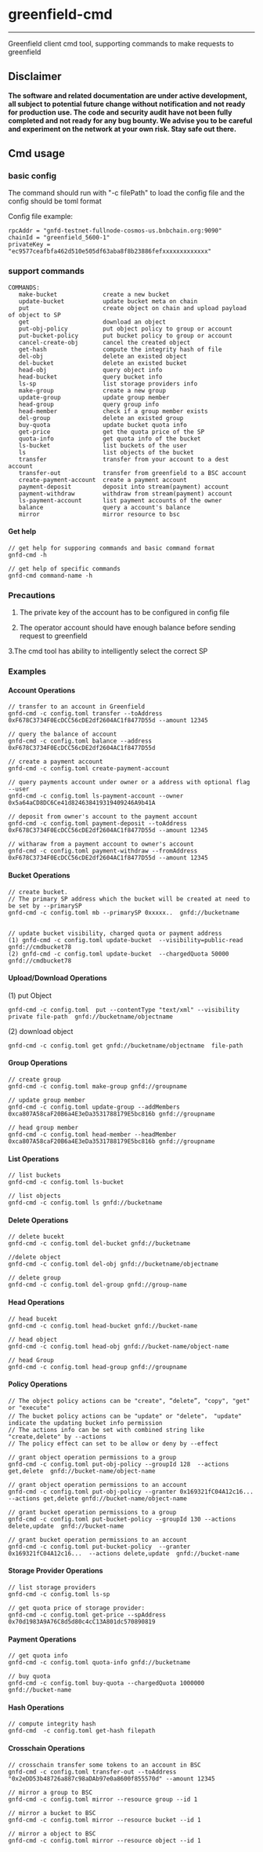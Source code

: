 # greenfield-cmd

---
Greenfield client cmd tool, supporting commands to make requests to greenfield


## Disclaimer
**The software and related documentation are under active development, all subject to potential future change without
notification and not ready for production use. The code and security audit have not been fully completed and not ready
for any bug bounty. We advise you to be careful and experiment on the network at your own risk. Stay safe out there.**

## Cmd usage

### basic config 

The command should run with "-c filePath" to load the config file and the config should be toml format

Config file example:
```
rpcAddr = "gnfd-testnet-fullnode-cosmos-us.bnbchain.org:9090"
chainId = "greenfield_5600-1"
privateKey = "ec9577ceafbfa462d510e505df63aba8f8b23886fefxxxxxxxxxxxxx"
```

### support commands

```
COMMANDS:
   make-bucket             create a new bucket
   update-bucket           update bucket meta on chain
   put                     create object on chain and upload payload of object to SP
   get                     download an object
   put-obj-policy          put object policy to group or account
   put-bucket-policy       put bucket policy to group or account
   cancel-create-obj       cancel the created object
   get-hash                compute the integrity hash of file
   del-obj                 delete an existed object
   del-bucket              delete an existed bucket
   head-obj                query object info
   head-bucket             query bucket info
   ls-sp                   list storage providers info
   make-group              create a new group
   update-group            update group member
   head-group              query group info
   head-member             check if a group member exists
   del-group               delete an existed group
   buy-quota               update bucket quota info
   get-price               get the quota price of the SP
   quota-info              get quota info of the bucket
   ls-bucket               list buckets of the user
   ls                      list objects of the bucket
   transfer                transfer from your account to a dest account
   transfer-out            transfer from greenfield to a BSC account
   create-payment-account  create a payment account
   payment-deposit         deposit into stream(payment) account
   payment-withdraw        withdraw from stream(payment) account
   ls-payment-account      list payment accounts of the owner
   balance                 query a account's balance
   mirror                  mirror resource to bsc
```

#### Get help

```
// get help for supporing commands and basic command format
gnfd-cmd -h

// get help of specific commands
gnfd-cmd command-name -h 
```

### Precautions

1. The private key of the account has to be configured in config file

2. The operator account should have enough balance before sending request to greenfield

3.The cmd tool has ability to intelligently select the correct SP


### Examples

#### Account Operations
```
// transfer to an account in Greenfield
gnfd-cmd -c config.toml transfer --toAddress 0xF678C3734F0EcDCC56cDE2df2604AC1f8477D55d --amount 12345

// query the balance of account
gnfd-cmd -c config.toml balance --address 0xF678C3734F0EcDCC56cDE2df2604AC1f8477D55d

// create a payment account
gnfd-cmd -c config.toml create-payment-account

// query payments account under owner or a address with optional flag --user 
gnfd-cmd -c config.toml ls-payment-account --owner 0x5a64aCD8DC6Ce41d824638419319409246A9b41A

// deposit from owner's account to the payment account 
gnfd-cmd -c config.toml payment-deposit --toAddress 0xF678C3734F0EcDCC56cDE2df2604AC1f8477D55d --amount 12345

// witharaw from a payment account to owner's account
gnfd-cmd -c config.toml payment-withdraw --fromAddress 0xF678C3734F0EcDCC56cDE2df2604AC1f8477D55d --amount 12345
```

#### Bucket Operations

```
// create bucket. 
// The primary SP address which the bucket will be created at need to be set by --primarySP
gnfd-cmd -c config.toml mb --primarySP 0xxxxx..  gnfd://bucketname


// update bucket visibility, charged quota or payment address
(1) gnfd-cmd -c config.toml update-bucket  --visibility=public-read  gnfd://cmdbucket78
(2) gnfd-cmd -c config.toml update-bucket  --chargedQuota 50000 gnfd://cmdbucket78
```
#### Upload/Download Operations

(1) put Object
```
gnfd-cmd -c config.toml  put --contentType "text/xml" --visibility private file-path  gnfd://bucketname/objectname

```

(2) download object

```
gnfd-cmd -c config.toml get gnfd://bucketname/objectname  file-path 
```
#### Group Operations

```
// create group
gnfd-cmd -c config.toml make-group gnfd://groupname

// update group member
gnfd-cmd -c config.toml update-group --addMembers 0xca807A58caF20B6a4E3eDa3531788179E5bc816b gnfd://groupname

// head group member
gnfd-cmd -c config.toml head-member --headMember 0xca807A58caF20B6a4E3eDa3531788179E5bc816b gnfd://groupname
```
#### List Operations

```
// list buckets
gnfd-cmd -c config.toml ls-bucket 

// list objects
gnfd-cmd -c config.toml ls gnfd://bucketname

```
#### Delete Operations

```
// delete bucekt
gnfd-cmd -c config.toml del-bucket gnfd://bucketname

//delete object
gnfd-cmd -c config.toml del-obj gnfd://bucketname/objectname

// delete group
gnfd-cmd -c config.toml del-group gnfd://group-name
```
#### Head Operations

```
// head bucekt
gnfd-cmd -c config.toml head-bucket gnfd://bucket-name

// head object
gnfd-cmd -c config.toml head-obj gnfd://bucket-name/object-name

// head Group
gnfd-cmd -c config.toml head-group gnfd://groupname
```

#### Policy Operations
```
// The object policy actions can be "create", “delete”, "copy", "get" or "execute"
// The bucket policy actions can be "update" or "delete"， "update" indicate the updating bucket info permission
// The actions info can be set with combined string like "create,delete" by --actions
// The policy effect can set to be allow or deny by --effect

// grant object operation permissions to a group
gnfd-cmd -c config.toml put-obj-policy --groupId 128  --actions get,delete  gnfd://bucket-name/object-name

// grant object operation permissions to an account
gnfd-cmd -c config.toml put-obj-policy --granter 0x169321fC04A12c16...  --actions get,delete gnfd://bucket-name/object-name

// grant bucket operation permissions to a group
gnfd-cmd -c config.toml put-bucket-policy --groupId 130 --actions delete,update  gnfd://bucket-name

// grant bucket operation permissions to an account
gnfd-cmd -c config.toml put-bucket-policy  --granter 0x169321fC04A12c16...  --actions delete,update  gnfd://bucket-name

```

#### Storage Provider Operations

```
// list storage providers
gnfd-cmd -c config.toml ls-sp

// get quota price of storage provider:
gnfd-cmd -c config.toml get-price --spAddress 0x70d1983A9A76C8d5d80c4cC13A801dc570890819
```
#### Payment Operations

```
// get quota info
gnfd-cmd -c config.toml quota-info gnfd://bucketname

// buy quota
gnfd-cmd -c config.toml buy-quota --chargedQuota 1000000 gnfd://bucket-name
```
#### Hash Operations

```
// compute integrity hash
gnfd-cmd  -c config.toml get-hash filepath

```

#### Crosschain Operations
```
// crosschain transfer some tokens to an account in BSC
gnfd-cmd -c config.toml transfer-out --toAddress "0x2eDD53b48726a887c98aDAb97e0a8600f855570d" --amount 12345

// mirror a group to BSC
gnfd-cmd -c config.toml mirror --resource group --id 1

// mirror a bucket to BSC
gnfd-cmd -c config.toml mirror --resource bucket --id 1

// mirror a object to BSC
gnfd-cmd -c config.toml mirror --resource object --id 1
```
